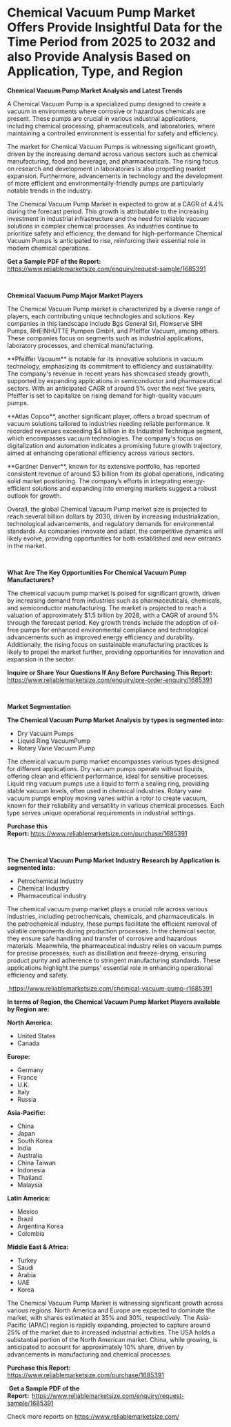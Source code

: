 <p><h1>Chemical Vacuum Pump Market Offers Provide Insightful Data for the Time Period from 2025 to 2032 and also Provide Analysis Based on Application, Type, and Region</h1></p><p><strong>Chemical Vacuum Pump Market Analysis and Latest Trends</strong></p>
<p><p>A Chemical Vacuum Pump is a specialized pump designed to create a vacuum in environments where corrosive or hazardous chemicals are present. These pumps are crucial in various industrial applications, including chemical processing, pharmaceuticals, and laboratories, where maintaining a controlled environment is essential for safety and efficiency.</p><p>The market for Chemical Vacuum Pumps is witnessing significant growth, driven by the increasing demand across various sectors such as chemical manufacturing, food and beverage, and pharmaceuticals. The rising focus on research and development in laboratories is also propelling market expansion. Furthermore, advancements in technology and the development of more efficient and environmentally-friendly pumps are particularly notable trends in the industry.</p><p>The Chemical Vacuum Pump Market is expected to grow at a CAGR of 4.4% during the forecast period. This growth is attributable to the increasing investment in industrial infrastructure and the need for reliable vacuum solutions in complex chemical processes. As industries continue to prioritize safety and efficiency, the demand for high-performance Chemical Vacuum Pumps is anticipated to rise, reinforcing their essential role in modern chemical operations.</p></p>
<p><strong>Get a Sample PDF of the Report:&nbsp;</strong> <a href="https://www.reliablemarketsize.com/enquiry/request-sample/1685391?utm_campaign=2457&utm_medium=2&utm_source=Github&utm_content=ia&utm_term=24032025&utm_id=chemical-vacuum-pump">https://www.reliablemarketsize.com/enquiry/request-sample/1685391</a></p>
<p>&nbsp;</p>
<p><strong>Chemical Vacuum Pump Major Market Players</strong></p>
<p><p>The Chemical Vacuum Pump market is characterized by a diverse range of players, each contributing unique technologies and solutions. Key companies in this landscape include Bgs General Srl, Flowserve SIHI Pumps, RHEINHÜTTE Pumpen GmbH, and Pfeiffer Vacuum, among others. These companies focus on segments such as industrial applications, laboratory processes, and chemical manufacturing.</p><p>**Pfeiffer Vacuum** is notable for its innovative solutions in vacuum technology, emphasizing its commitment to efficiency and sustainability. The company's revenue in recent years has showcased steady growth, supported by expanding applications in semiconductor and pharmaceutical sectors. With an anticipated CAGR of around 5% over the next five years, Pfeiffer is set to capitalize on rising demand for high-quality vacuum pumps.</p><p>**Atlas Copco**, another significant player, offers a broad spectrum of vacuum solutions tailored to industries needing reliable performance. It recorded revenues exceeding $4 billion in its Industrial Technique segment, which encompasses vacuum technologies. The company's focus on digitalization and automation indicates a promising future growth trajectory, aimed at enhancing operational efficiency across various sectors.</p><p>**Gardner Denver**, known for its extensive portfolio, has reported consistent revenue of around $3 billion from its global operations, indicating solid market positioning. The company’s efforts in integrating energy-efficient solutions and expanding into emerging markets suggest a robust outlook for growth.</p><p>Overall, the global Chemical Vacuum Pump market size is projected to reach several billion dollars by 2030, driven by increasing industrialization, technological advancements, and regulatory demands for environmental standards. As companies innovate and adapt, the competitive dynamics will likely evolve, providing opportunities for both established and new entrants in the market.</p></p>
<p>&nbsp;</p>
<p><strong>What Are The Key Opportunities For Chemical Vacuum Pump Manufacturers?</strong></p>
<p><p>The chemical vacuum pump market is poised for significant growth, driven by increasing demand from industries such as pharmaceuticals, chemicals, and semiconductor manufacturing. The market is projected to reach a valuation of approximately $1.5 billion by 2028, with a CAGR of around 5% through the forecast period. Key growth trends include the adoption of oil-free pumps for enhanced environmental compliance and technological advancements such as improved energy efficiency and durability. Additionally, the rising focus on sustainable manufacturing practices is likely to propel the market further, providing opportunities for innovation and expansion in the sector.</p></p>
<p><strong>Inquire or Share Your Questions If Any Before Purchasing This Report:</strong> <a href="https://www.reliablemarketsize.com/enquiry/pre-order-enquiry/1685391?utm_campaign=2457&utm_medium=2&utm_source=Github&utm_content=ia&utm_term=24032025&utm_id=chemical-vacuum-pump">https://www.reliablemarketsize.com/enquiry/pre-order-enquiry/1685391</a></p>
<p>&nbsp;</p>
<p><strong>Market Segmentation</strong></p>
<p><strong>The Chemical Vacuum Pump Market Analysis by types is segmented into:</strong></p>
<p><ul><li>Dry Vacuum Pumps</li><li>Liquid Ring VacuumPump</li><li>Rotary Vane Vacuum Pump</li></ul></p>
<p><p>The chemical vacuum pump market encompasses various types designed for different applications. Dry vacuum pumps operate without liquids, offering clean and efficient performance, ideal for sensitive processes. Liquid ring vacuum pumps use a liquid to form a sealing ring, providing stable vacuum levels, often used in chemical industries. Rotary vane vacuum pumps employ moving vanes within a rotor to create vacuum, known for their reliability and versatility in various chemical processes. Each type serves unique operational requirements in industrial settings.</p></p>
<p><strong>Purchase this Report:&nbsp;</strong><a href="https://www.reliablemarketsize.com/purchase/1685391?utm_campaign=2457&utm_medium=2&utm_source=Github&utm_content=ia&utm_term=24032025&utm_id=chemical-vacuum-pump">https://www.reliablemarketsize.com/purchase/1685391</a></p>
<p>&nbsp;</p>
<p><strong>The Chemical Vacuum Pump Market Industry Research by Application is segmented into:</strong></p>
<p><ul><li>Petrochemical Industry</li><li>Chemical Industry</li><li>Pharmaceutical industry</li></ul></p>
<p><p>The chemical vacuum pump market plays a crucial role across various industries, including petrochemicals, chemicals, and pharmaceuticals. In the petrochemical industry, these pumps facilitate the efficient removal of volatile components during production processes. In the chemical sector, they ensure safe handling and transfer of corrosive and hazardous materials. Meanwhile, the pharmaceutical industry relies on vacuum pumps for precise processes, such as distillation and freeze-drying, ensuring product purity and adherence to stringent manufacturing standards. These applications highlight the pumps' essential role in enhancing operational efficiency and safety.</p></p>
<p><a href="https://www.reliablemarketsize.com/chemical-vacuum-pump-r1685391?utm_campaign=2457&utm_medium=2&utm_source=Github&utm_content=ia&utm_term=24032025&utm_id=chemical-vacuum-pump">&nbsp;https://www.reliablemarketsize.com/chemical-vacuum-pump-r1685391</a></p>
<p><strong>In terms of Region, the Chemical Vacuum Pump Market Players available by Region are:</strong></p>
<p>
    <p> <strong> North America: </strong>
        <ul>
            <li>United States</li>
            <li>Canada</li>
        </ul>
        </p> 
    <p> <strong> Europe: </strong>
        <ul>
            <li>Germany</li>
            <li>France</li>
            <li>U.K.</li>
            <li>Italy</li>
            <li>Russia</li>
        </ul>
        </p> 
    <p> <strong> Asia-Pacific: </strong>
        <ul>
            <li>China</li>
            <li>Japan</li>
            <li>South Korea</li>
            <li>India</li>
            <li>Australia</li>
            <li>China Taiwan</li>
            <li>Indonesia</li>
            <li>Thailand</li>
            <li>Malaysia</li>
        </ul>
        </p> 
    <p> <strong> Latin America: </strong>
        <ul>
            <li>Mexico</li>
            <li>Brazil</li>
            <li>Argentina Korea</li>
            <li>Colombia</li>
        </ul>
        </p> 
    <p> <strong> Middle East & Africa: </strong>
        <ul>
            <li>Turkey</li>
            <li>Saudi</li>
            <li>Arabia</li>
            <li>UAE</li>
            <li>Korea</li>
        </ul>
    </p>
    </p>
<p><p>The Chemical Vacuum Pump Market is witnessing significant growth across various regions. North America and Europe are expected to dominate the market, with shares estimated at 35% and 30%, respectively. The Asia-Pacific (APAC) region is rapidly expanding, projected to capture around 25% of the market due to increased industrial activities. The USA holds a substantial portion of the North American market. China, while growing, is anticipated to account for approximately 10% share, driven by advancements in manufacturing and chemical processes.</p></p>
<p><strong>Purchase this Report: </strong><a href="https://www.reliablemarketsize.com/purchase/1685391?utm_campaign=2457&utm_medium=2&utm_source=Github&utm_content=ia&utm_term=24032025&utm_id=chemical-vacuum-pump">https://www.reliablemarketsize.com/purchase/1685391</a></p>
<p>&nbsp;<strong>Get a Sample PDF of the Report:&nbsp;&nbsp;</strong><a href="https://www.reliablemarketsize.com/enquiry/request-sample/1685391?utm_campaign=2457&utm_medium=2&utm_source=Github&utm_content=ia&utm_term=24032025&utm_id=chemical-vacuum-pump">https://www.reliablemarketsize.com/enquiry/request-sample/1685391</a></p>
<p><strong></strong></p>
<p>Check more reports on <a href="https://www.reliablemarketsize.com/?utm_campaign=2457&utm_medium=2&utm_source=Github&utm_content=ia&utm_term=24032025&utm_id=chemical-vacuum-pump">https://www.reliablemarketsize.com/</a></p>